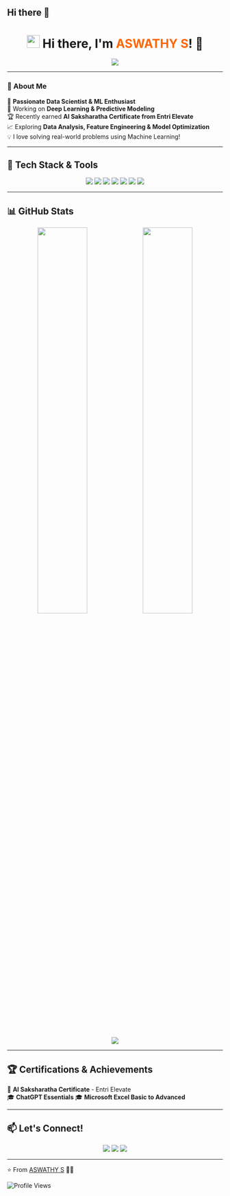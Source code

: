 ## Hi there 👋

<h1 align="center"> 
  <img src="https://media.giphy.com/media/hvRJCLFzcasrR4ia7z/giphy.gif" width="30px"/> 
  Hi there, I'm <span style="color:#ff6600">ASWATHY S</span>! 👋
</h1>

<p align="center">
  <img src="https://readme-typing-svg.herokuapp.com?font=Fira+Code&weight=700&pause=1000&color=ff6600&center=true&width=500&lines=Machine+Learning+Enthusiast;Data+Science+Explorer;AI+Lover+%7C+Pythonista+%7C+SQL+Expert;Always+Learning+New+Things!">
</p>

---

### 🚀 About Me  
🌟 **Passionate Data Scientist & ML Enthusiast**  
🔬 Working on **Deep Learning & Predictive Modeling**  
🏆 Recently earned **AI Saksharatha Certificate from Entri Elevate**  
📈 Exploring **Data Analysis, Feature Engineering & Model Optimization**  
💡 I love solving real-world problems using Machine Learning!  

---

## 🌈 Tech Stack & Tools  

<p align="center">
  <img src="https://img.shields.io/badge/Python-3776AB?style=for-the-badge&logo=python&logoColor=white" />
  <img src="https://img.shields.io/badge/Pandas-150458?style=for-the-badge&logo=pandas&logoColor=white" />
  <img src="https://img.shields.io/badge/Scikit%20Learn-F7931E?style=for-the-badge&logo=scikitlearn&logoColor=white" />
  <img src="https://img.shields.io/badge/TensorFlow-FF6F00?style=for-the-badge&logo=tensorflow&logoColor=white" />
  <img src="https://img.shields.io/badge/SQL-4479A1?style=for-the-badge&logo=mysql&logoColor=white" />
  <img src="https://img.shields.io/badge/Git-F05032?style=for-the-badge&logo=git&logoColor=white" />
  <img src="https://img.shields.io/badge/GitHub-181717?style=for-the-badge&logo=github&logoColor=white" />
</p>

---

## 📊 GitHub Stats  
<p align="center">
  <img width="48%" src="https://github-readme-stats.vercel.app/api?username=your-username&show_icons=true&theme=tokyonight" />
  <img width="48%" src="https://github-readme-streak-stats.herokuapp.com/?user=your-username&theme=tokyonight" />
</p>

<p align="center">
  <img src="https://github-readme-activity-graph.vercel.app/graph?username=your-username&theme=dracula&hide_border=true">
</p>

---

## 🏆 Certifications & Achievements  
🏅 **AI Saksharatha Certificate** - Entri Elevate  
🎓 **ChatGPT Essentials** 
🎓 **Microsoft Excel Basic to Advanced**

---

## 📫 Let's Connect!  

<p align="center">
  <a href="https://linkedin.com/in/your-profile"><img src="https://img.shields.io/badge/LinkedIn-0077B5?style=for-the-badge&logo=linkedin&logoColor=white"/></a>
  <a href="https://kaggle.com/your-profile"><img src="https://img.shields.io/badge/Kaggle-20BEFF?style=for-the-badge&logo=kaggle&logoColor=white"/></a>
  <a href="https://github.com/your-username"><img src="https://img.shields.io/badge/GitHub-181717?style=for-the-badge&logo=github&logoColor=white"/></a>
</p>

---

⭐️ From [ASWATHY S](https://github.com/your-username) 🚀🔥

![Profile Views](https://komarev.com/ghpvc/?username=your-username&color=blue)
